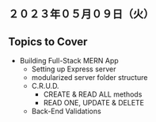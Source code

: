 ## ２０２３年０５月０９日（火）

## Topics to Cover
- Building Full-Stack MERN App
    - Setting up Express server
    - modularized server folder structure
    - C.R.U.D.
        - CREATE & READ ALL methods
        - READ ONE, UPDATE & DELETE
    - Back-End Validations